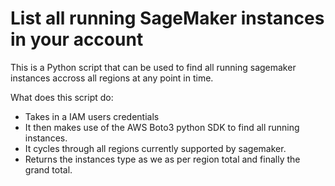 # List all running SageMaker instances in your account #

This is a Python script that can be used to find all running sagemaker instances accross all regions at any point in time.

What does this script do:

- Takes in a IAM users credentials 
- It then makes use of the AWS Boto3 python SDK to find all running instances. 
- It cycles through all regions currently supported by sagemaker.
- Returns the instances type as we as per region total and finally the grand total.
